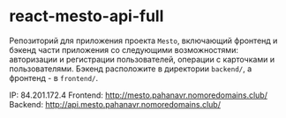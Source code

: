 # react-mesto-api-full
Репозиторий для приложения проекта `Mesto`, включающий фронтенд и бэкенд части приложения со следующими возможностями: авторизации и регистрации пользователей, операции с карточками и пользователями. Бэкенд расположите в директории `backend/`, а фронтенд - в `frontend/`. 
  
IP: 84.201.172.4
Frontend: http://mesto.pahanavr.nomoredomains.club/
Backend: http://api.mesto.pahanavr.nomoredomains.club/
